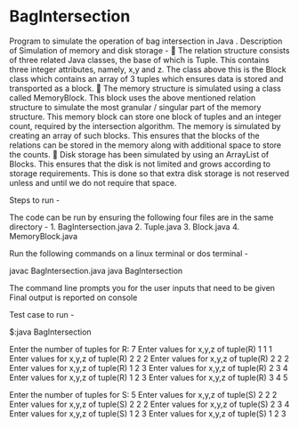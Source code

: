 # BagIntersection
Program to simulate the operation of bag intersection in Java
. Description of Simulation of memory and disk storage -
 The relation structure consists of three related Java classes, the base of which is Tuple. This
contains three integer attributes, namely, x,y and z. The class above this is the Block class
which contains an array of 3 tuples which ensures data is stored and transported as a block.
 The memory structure is simulated using a class called MemoryBlock. This block uses the
above mentioned relation structure to simulate the most granular / singular part of the memory
structure. This memory block can store one block of tuples and an integer count, required by the
intersection algorithm. The memory is simulated by creating an array of such blocks. This
ensures that the blocks of the relations can be stored in the memory along with additional space
to store the counts.
 Disk storage has been simulated by using an ArrayList of Blocks. This ensures that the disk is
not limited and grows according to storage requirements. This is done so that extra disk storage
is not reserved unless and until we do not require that space.

Steps to run - 

The code can be run by ensuring the following four files are in the same directory - 
	1. BagIntersection.java
	2. Tuple.java
	3. Block.java
	4. MemoryBlock.java

Run the following commands on a linux terminal or dos terminal - 

javac BagIntersection.java
java BagIntersection

The command line prompts you for the user inputs that need to be given
Final output is reported on console

Test case to run - 

$:java BagIntersection

Enter the number of tuples for R: 
7
Enter values for x,y,z of tuple(R)
1 1 1
Enter values for x,y,z of tuple(R)
2 2 2
Enter values for x,y,z of tuple(R)
2 2 2
Enter values for x,y,z of tuple(R)
1 2 3
Enter values for x,y,z of tuple(R)
2 3 4
Enter values for x,y,z of tuple(R)
1 2 3
Enter values for x,y,z of tuple(R)
3 4 5




Enter the number of tuples for S: 
5
Enter values for x,y,z of tuple(S)
2 2 2
Enter values for x,y,z of tuple(S)
2 2 2
Enter values for x,y,z of tuple(S)
2 3 4
Enter values for x,y,z of tuple(S)
1 2 3
Enter values for x,y,z of tuple(S)
1 2 3

